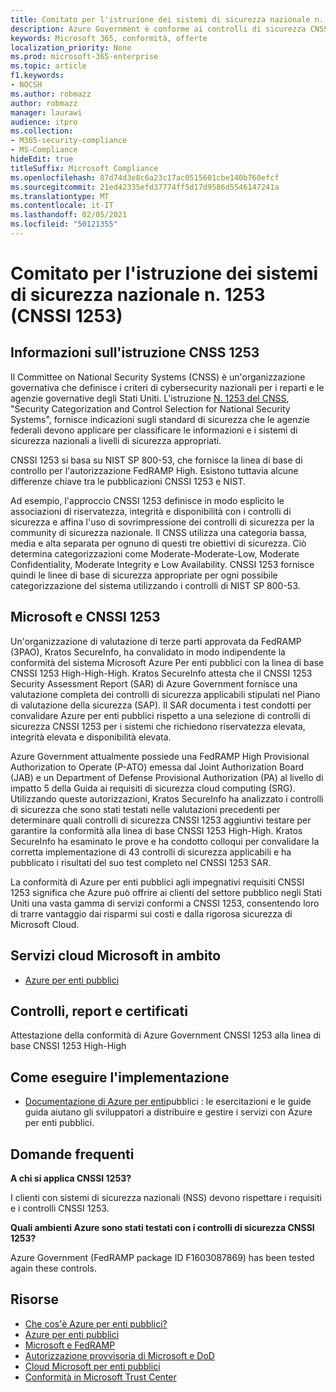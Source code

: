 ```yaml
---
title: Comitato per l'istruzione dei sistemi di sicurezza nazionale n. 1253 (CNSSI 1253)
description: Azure Government è conforme ai controlli di sicurezza CNSSI 1253 per i sistemi del governo statunitense che richiedono riservatezza elevata, integrità elevata e disponibilità elevata.
keywords: Microsoft 365, conformità, offerte
localization_priority: None
ms.prod: microsoft-365-enterprise
ms.topic: article
f1.keywords:
- NOCSH
ms.author: robmazz
author: robmazz
manager: laurawi
audience: itpro
ms.collection:
- M365-security-compliance
- MS-Compliance
hideEdit: true
titleSuffix: Microsoft Compliance
ms.openlocfilehash: 87d74d3e8c6a23c17ac0515601cbe140b760efcf
ms.sourcegitcommit: 21ed42335efd37774ff5d17d9586d5546147241a
ms.translationtype: MT
ms.contentlocale: it-IT
ms.lasthandoff: 02/05/2021
ms.locfileid: "50121355"
---
```

# <a name="committee-on-national-security-systems-instruction-no-1253-cnssi-1253"></a>Comitato per l'istruzione dei sistemi di sicurezza nazionale n. 1253 (CNSSI 1253)

## <a name="about-cnss-instruction-1253"></a>Informazioni sull'istruzione CNSS 1253

Il Committee on National Security Systems (CNSS) è un'organizzazione governativa che definisce i criteri di cybersecurity nazionali per i reparti e le agenzie governative degli Stati Uniti. L'istruzione [N. 1253 del CNSS](https://www.dss.mil/Portals/69/documents/io/rmf/CNSSI_No1253.pdf), "Security Categorization and Control Selection for National Security Systems", fornisce indicazioni sugli standard di sicurezza che le agenzie federali devono applicare per classificare le informazioni e i sistemi di sicurezza nazionali a livelli di sicurezza appropriati.  
  
CNSSI 1253 si basa su NIST SP 800-53, che fornisce la linea di base di controllo per l'autorizzazione FedRAMP High. Esistono tuttavia alcune differenze chiave tra le pubblicazioni CNSSI 1253 e NIST.  
  
Ad esempio, l'approccio CNSSI 1253 definisce in modo esplicito le associazioni di riservatezza, integrità e disponibilità con i controlli di sicurezza e affina l'uso di sovrimpressione dei controlli di sicurezza per la community di sicurezza nazionale. Il CNSS utilizza una categoria bassa, media e alta separata per ognuno di questi tre obiettivi di sicurezza. Ciò determina categorizzazioni come Moderate-Moderate-Low, Moderate Confidentiality, Moderate Integrity e Low Availability. CNSSI 1253 fornisce quindi le linee di base di sicurezza appropriate per ogni possibile categorizzazione del sistema utilizzando i controlli di NIST SP 800-53.

## <a name="microsoft-and-cnssi-1253"></a>Microsoft e CNSSI 1253

Un'organizzazione di valutazione di terze parti approvata da FedRAMP (3PAO), Kratos SecureInfo, ha convalidato in modo indipendente la conformità del sistema Microsoft Azure Per enti pubblici con la linea di base CNSSI 1253 High-High-High. Kratos SecureInfo attesta che il CNSSI 1253 Security Assessment Report (SAR) di Azure Government fornisce una valutazione completa dei controlli di sicurezza applicabili stipulati nel Piano di valutazione della sicurezza (SAP). Il SAR documenta i test condotti per convalidare Azure per enti pubblici rispetto a una selezione di controlli di sicurezza CNSSI 1253 per i sistemi che richiedono riservatezza elevata, integrità elevata e disponibilità elevata.  
  
Azure Government attualmente possiede una FedRAMP High Provisional Authorization to Operate (P-ATO) emessa dal Joint Authorization Board (JAB) e un Department of Defense Provisional Authorization (PA) al livello di impatto 5 della Guida ai requisiti di sicurezza cloud computing (SRG). Utilizzando queste autorizzazioni, Kratos SecureInfo ha analizzato i controlli di sicurezza che sono stati testati nelle valutazioni precedenti per determinare quali controlli di sicurezza CNSSI 1253 aggiuntivi testare per garantire la conformità alla linea di base CNSSI 1253 High-High. Kratos SecureInfo ha esaminato le prove e ha condotto colloqui per convalidare la corretta implementazione di 43 controlli di sicurezza applicabili e ha pubblicato i risultati del suo test completo nel CNSSI 1253 SAR.  
  
La conformità di Azure per enti pubblici agli impegnativi requisiti CNSSI 1253 significa che Azure può offrire ai clienti del settore pubblico negli Stati Uniti una vasta gamma di servizi conformi a CNSSI 1253, consentendo loro di trarre vantaggio dai risparmi sui costi e dalla rigorosa sicurezza di Microsoft Cloud.

## <a name="microsoft-in-scope-cloud-services"></a>Servizi cloud Microsoft in ambito

- [Azure per enti pubblici](https://aka.ms/AzureCompliance)

## <a name="audits-reports-and-certificates"></a>Controlli, report e certificati

Attestazione della conformità di Azure Government CNSSI 1253 alla linea di base CNSSI 1253 High-High

## <a name="how-to-implement"></a>Come eseguire l'implementazione

- [Documentazione di Azure per enti](/azure/azure-government/)pubblici : le esercitazioni e le guide guida aiutano gli sviluppatori a distribuire e gestire i servizi con Azure per enti pubblici.

## <a name="frequently-asked-questions"></a>Domande frequenti

**A chi si applica CNSSI 1253?**

I clienti con sistemi di sicurezza nazionali (NSS) devono rispettare i requisiti e i controlli CNSSI 1253.

**Quali ambienti Azure sono stati testati con i controlli di sicurezza CNSSI 1253?**

Azure Government (FedRAMP package ID F1603087869) has been tested again these controls.

## <a name="resources"></a>Risorse

- [Che cos'è Azure per enti pubblici?](/azure/azure-government/documentation-government-welcome)
- [Azure per enti pubblici](https://aka.ms/Azure-Government)
- [Microsoft e FedRAMP](offering-fedramp.md)
- [Autorizzazione provvisoria di Microsoft e DoD](offering-DoD-DISA-L2-L4-L5.md)
- [Cloud Microsoft per enti pubblici](https://www.microsoft.com/enterprise/government)
- [Conformità in Microsoft Trust Center](https://www.microsoft.com/trust-center/compliance/compliance-overview)
